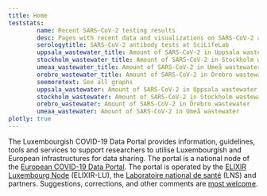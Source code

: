 ```yaml
---
title: Home
teststats:
        name: Recent SARS-CoV-2 testing results
        desc: Pages with recent data and visualizations on SARS-CoV-2 and COVID-19 tests carried out at various research facilities.
        serologytitle: SARS-CoV-2 antibody tests at SciLifeLab
        uppsala_wastewater_title: Amount of SARS-CoV-2 in Uppsala wastewater
        stockholm_wastewater_title: Amount of SARS-CoV-2 in Stockholm wastewater
        umeaa_wastewater_title: Amount of SARS-CoV-2 in Umeå wastewater
        orebro_wastewater_title: Amount of SARS-CoV-2 in Örebro wastewater
        seemoretext: See all graphs
        uppsala_wastewater: Amount of SARS-CoV-2 in Uppsala wastewater
        stockholm_wastewater: Amount of SARS-CoV-2 in Stockholm wastewater
        orebro_wastewater: Amount of SARS-CoV-2 in Örebro wastewater
        umeaa_wastewater: Amount of SARS-CoV-2 in Umeå wastewater
plotly: true
---
```


The Luxembourgish COVID-19 Data Portal provides information, guidelines, tools and services to support researchers to utilise Luxembourgish and European infrastructures for data sharing. The portal is a national node of the [European COVID-19 Data Portal](https://covid19dataportal.org). The portal is operated by the [ELIXIR Luxembourg Node](https://elixir-luxembourg.org/) (ELIXIR-LU), the [Laboratoire national de santé](https://lns.lu/) (LNS) and partners. Suggestions, corrections, and other comments are [most welcome](/contact/).
